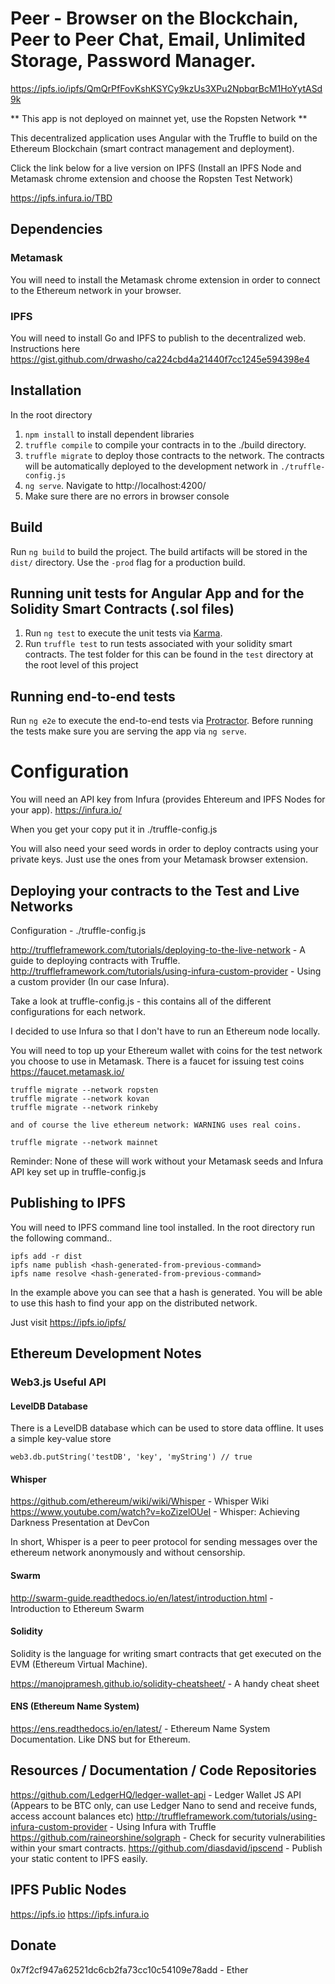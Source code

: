 # Peer - Browser on the Blockchain, Peer to Peer Chat, Email, Unlimited Storage, Password Manager. 

https://ipfs.io/ipfs/QmQrPfFovKshKSYCy9kzUs3XPu2NpbqrBcM1HoYytASd9k

** This app is not deployed on mainnet yet, use the Ropsten Network **

This decentralized application uses Angular with the Truffle to build on the Ethereum Blockchain (smart contract management and deployment).

Click the link below for a live version on IPFS (Install an IPFS Node and Metamask chrome extension and choose the Ropsten Test Network)

https://ipfs.infura.io/TBD

## Dependencies

### Metamask

You will need to install the Metamask chrome extension in order to connect to the Ethereum network in your browser.

### IPFS

You will need to install Go and IPFS to publish to the decentralized web. Instructions here https://gist.github.com/drwasho/ca224cbd4a21440f7cc1245e594398e4

## Installation

In the root directory

1. `npm install` to install dependent libraries
1. `truffle compile` to compile your contracts in to the ./build directory.
2. `truffle migrate` to deploy those contracts to the network. The contracts will be automatically deployed to the development network in `./truffle-config.js`
3. `ng serve`. Navigate to http://localhost:4200/
4. Make sure there are no errors in browser console

## Build

Run `ng build` to build the project. The build artifacts will be stored in the `dist/` directory. Use the `-prod` flag for a production build.

## Running unit tests for Angular App and for the Solidity Smart Contracts (.sol files)

1. Run `ng test` to execute the unit tests via [Karma](https://karma-runner.github.io).
2. Run `truffle test` to run tests associated with your solidity smart contracts. The test folder for this can be found in the `test` directory at the root level of this project

## Running end-to-end tests

Run `ng e2e` to execute the end-to-end tests via [Protractor](http://www.protractortest.org/).
Before running the tests make sure you are serving the app via `ng serve`.

# Configuration

You will need an API key from Infura (provides Ehtereum and IPFS Nodes for your app). https://infura.io/

When you get your copy put it in ./truffle-config.js

You will also need your seed words in order to deploy contracts using your private keys. Just use the ones from your Metamask browser extension.

## Deploying your contracts to the Test and Live Networks

Configuration - ./truffle-config.js

http://truffleframework.com/tutorials/deploying-to-the-live-network - A guide to deploying contracts with Truffle.
http://truffleframework.com/tutorials/using-infura-custom-provider - Using a custom provider (In our case Infura).

Take a look at truffle-config.js - this contains all of the different configurations for each network. 

I decided to use Infura so that I don't have to run an Ethereum node locally.

You will need to top up your Ethereum wallet with coins for the test network you choose to use in Metamask. There is a faucet for issuing test coins https://faucet.metamask.io/

```$xslt
truffle migrate --network ropsten
truffle migrate --network kovan
truffle migrate --network rinkeby

and of course the live ethereum network: WARNING uses real coins.

truffle migrate --network mainnet
```

Reminder: None of these will work without your Metamask seeds and Infura API key set up in truffle-config.js

## Publishing to IPFS

You will need to IPFS command line tool installed. In the root directory run the following command..

```$xslt
ipfs add -r dist
ipfs name publish <hash-generated-from-previous-command>
ipfs name resolve <hash-generated-from-previous-command>
```

In the example above you can see that a hash is generated. You will be able to use this hash to find your app on the distributed network.

Just visit https://ipfs.io/ipfs/<your-generated-hash>

## Ethereum Development Notes

### Web3.js Useful API

#### LevelDB Database

There is a LevelDB database which can be used to store data offline. It uses a simple key-value store

```$xslt
web3.db.putString('testDB', 'key', 'myString') // true
```

#### Whisper

https://github.com/ethereum/wiki/wiki/Whisper - Whisper Wiki
https://www.youtube.com/watch?v=koZizelOUeI - Whisper: Achieving Darkness Presentation at DevCon

In short, Whisper is a peer to peer protocol for sending messages over the ethereum network anonymously and without censorship.

#### Swarm

http://swarm-guide.readthedocs.io/en/latest/introduction.html - Introduction to Ethereum Swarm

#### Solidity

Solidity is the language for writing smart contracts that get executed on the EVM (Ethereum Virtual Machine).

https://manojpramesh.github.io/solidity-cheatsheet/ - A handy cheat sheet

#### ENS (Ethereum Name System)

https://ens.readthedocs.io/en/latest/ - Ethereum Name System Documentation. Like DNS but for Ethereum.

## Resources / Documentation / Code Repositories

https://github.com/LedgerHQ/ledger-wallet-api - Ledger Wallet JS API (Appears to be BTC only, can use Ledger Nano to send and receive funds, access account balances etc)
http://truffleframework.com/tutorials/using-infura-custom-provider - Using Infura with Truffle
https://github.com/raineorshine/solgraph - Check for security vulnerabilities within your smart contracts.
https://github.com/diasdavid/ipscend - Publish your static content to IPFS easily.

## IPFS Public Nodes

https://ipfs.io
https://ipfs.infura.io 

## Donate

0x7f2cf947a62521dc6cb2fa73cc10c54109e78add - Ether
